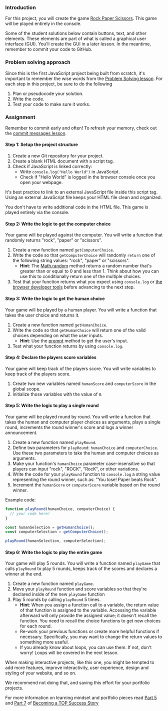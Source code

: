 ### Introduction

For this project, you will create the game [Rock Paper Scissors](https://www.wikihow.com/Play-Rock,-Paper,-Scissors). This game will be played entirely in the console.

<div class="lesson-note">

Some of the student solutions below contain buttons, text, and other elements. These elements are part of what is called a graphical user interface (GUI). You'll create the GUI in a later lesson. In the meantime, remember to commit your code to GitHub.

</div>

### Problem solving approach

Since this is the first JavaScript project being built from scratch, it's important to remember the wise words from the [Problem Solving lesson](https://www.theodinproject.com/lessons/foundations-problem-solving). For each step in this project, be sure to do the following

1. Plan or pseudocode your solution.
1. Write the code.
1. Test your code to make sure it works.

### Assignment

<div class="lesson-content__panel" markdown="1">

Remember to commit early and often! To refresh your memory, check out the [commit messages lesson](https://www.theodinproject.com/paths/foundations/courses/foundations/lessons/commit-messages).

#### Step 1: Setup the project structure

1. Create a new Git repository for your project.
1. Create a blank HTML document with a script tag.
1. Check if JavaScript is linked correctly:
   - Write `console.log("Hello World")` in JavaScript.
   - Check if "Hello World" is logged in the browser console once you open your webpage.

It's best practice to link to an external JavaScript file inside this script tag. Using an external JavaScript file keeps your HTML file clean and organized.

You don't have to write additional code in the HTML file. This game is played entirely via the console.

#### Step 2: Write the logic to get the computer choice

Your game will be played against the computer. You will write a function that randomly returns "rock", "paper" or "scissors".

1. Create a new function named `getComputerChoice`.
1. Write the code so that `getComputerChoice` will randomly `return` one of the following string values: "rock", "paper" or "scissors".
   - **Hint**: The [Math.random](https://developer.mozilla.org/en-US/docs/Web/JavaScript/Reference/Global_Objects/Math/random) method returns a random number that's greater than or equal to 0 and less than 1. Think about how you can use this to conditionally return one of the multiple choices.
1. Test that your function returns what you expect using `console.log` or [the browser developer tools](https://www.theodinproject.com/lessons/foundations-javascript-developer-tools) before advancing to the next step.

#### Step 3: Write the logic to get the human choice

Your game will be played by a human player. You will write a function that takes the user choice and returns it.

1. Create a new function named `getHumanChoice`.
1. Write the code so that `getHumanChoice` will return one of the valid choices depending on what the user inputs.
   - **Hint**: Use the [prompt](https://developer.mozilla.org/en-US/docs/Web/API/Window/prompt) method to get the user's input.
1. Test what your function returns by using `console.log`.

#### Step 4: Declare the players score variables

Your game will keep track of the players score. You will write variables to keep track of the players score.

1. Create two new variables named `humanScore` and `computerScore` in the global scope.
1. Initialize those variables with the value of `0`.

#### Step 5: Write the logic to play a single round

Your game will be played round by round. You will write a function that takes the human and computer player choices as arguments, plays a single round, increments the round winner's score and logs a winner announcement.

1. Create a new function named `playRound`.
1. Define two parameters for `playRound`: `humanChoice` and `computerChoice`. Use these two parameters to take the human and computer choices as arguments.
1. Make your function's `humanChoice` parameter case-insensitive so that players can input "rock", "ROCK", "RocK", or other variations.
1. Write the code for your `playRound` function to `console.log` a string value representing the round winner, such as: "You lose! Paper beats Rock".
1. Increment the `humanScore` or `computerScore` variable based on the round winner.

Example code:

```javascript
function playRound(humanChoice, computerChoice) {
  // your code here!
}

const humanSelection = getHumanChoice();
const computerSelection = getComputerChoice();

playRound(humanSelection, computerSelection);
```

#### Step 6: Write the logic to play the entire game

Your game will play 5 rounds. You will write a function named `playGame` that calls `playRound` to play 5 rounds, keeps track of the scores and declares a winner at the end.

1. Create a new function named `playGame`.
1. Move your `playRound` function and score variables so that they're declared inside of the new `playGame` function
1. Play 5 rounds by calling `playRound` 5 times.
   - **Hint**: When you assign a function call to a variable, the return value of that function is assigned to the variable. Accessing the variable afterward will only provide the assigned value; it doesn't recall the function. You need to recall the choice functions to get new choices for each round.
   - Re-work your previous functions or create more helpful functions if necessary. Specifically, you may want to change the return values to something more useful.
   - If you already know about loops, you can use them. If not, don't worry! Loops will be covered in the next lesson.

</div>

<div class="lesson-note" markdown="1">

When making interactive projects, like this one, you might be tempted to add more features, improve interactivity, user experience, design and styling of your website, and so on.

We recommend not doing that, and saving this effort for your portfolio projects.

For more information on learning mindset and portfolio pieces read [Part 5](https://dev.to/theodinproject/learning-code-f56) and [Part 7](https://dev.to/theodinproject/strategically-building-your-portfolio-1km4) of [Becoming a TOP Success Story](https://dev.to/theodinproject/becoming-a-top-success-story-mindset-3dp2)

</div>
